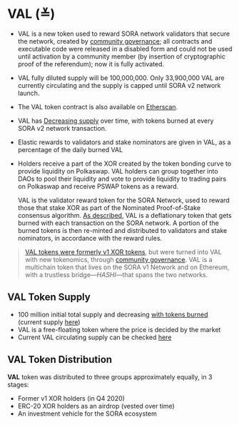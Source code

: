 # VAL (≚)

- VAL is a new token used to reward SORA network validators that secure the network, created by [community governance](https://medium.com/sora-xor/sora-v2-implementation-1febd3260b87); all contracts and executable code were released in a disabled form and could not be used until activation by a community member (by insertion of cryptographic proof of the referendum); now it is fully activated.
- VAL fully diluted supply will be 100,000,000. Only 33,900,000 VAL are currently circulating and the supply is capped until SORA v2 network launch.
- The VAL token contract is also available on [Etherscan](https://etherscan.io/token/0xe88f8313e61a97cec1871ee37fbbe2a8bf3ed1e4).

- VAL has [Decreasing supply](https://medium.com/sora-xor/sora-validator-rewards-419320e22df8) over time, with tokens burned at every SORA v2 network transaction.
- Elastic rewards to validators and stake nominators are given in VAL, as a percentage of the daily burned VAL
- Holders receive a part of the XOR created by the token bonding curve
  to provide liquidity on Polkaswap. VAL holders can group together
  into DAOs to pool their liquidity and vote to provide liquidity to
  trading pairs on Polkaswap and receive PSWAP tokens as a reward.

  VAL is the validator reward token for the SORA Network, used to reward those that stake XOR as part of the Nominated Proof-of-Stake consensus algorithm. [As described](https://medium.com/sora-xor/sora-validator-rewards-419320e22df8), VAL is a deflationary token that gets burned with each transaction on the SORA network. A portion of the burned tokens is then re-minted and distributed to validators and stake nominators, in accordance with the reward rules.

> [VAL tokens were formerly v1 XOR tokens](https://medium.com/sora-xor/sora-validator-rewards-419320e22df8), but were turned into VAL with new tokenomics, through [community governance](https://medium.com/sora-xor/sora-v2-implementation-1febd3260b87). VAL is a multichain token that lives on the SORA v1 Network and on Ethereum, with a trustless bridge—_HASHI_—that spans the two networks.

## VAL Token Supply

- 100 million initial total supply and decreasing [with tokens burned](https://medium.com/@sora.xor/sora-validator-rewards-419320e22df8) (current supply [here](https://sora-qty.info))
- VAL is a free-floating token where the price is decided by the market
- Current VAL circulating supply can be checked [here](https://mof.sora.org/qty/val)

## VAL Token Distribution

**VAL** token was distributed to three groups approximately equally, in 3 stages:

- Former v1 XOR holders (in Q4 2020)
- ERC-20 XOR holders as an airdrop (vested over time)
- An investment vehicle for the SORA ecosystem
